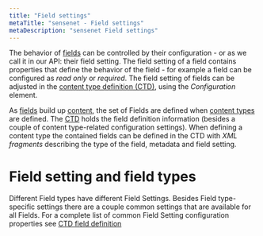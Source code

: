 ```yaml
---
title: "Field settings"
metaTitle: "sensenet - Field settings"
metaDescription: "sensenet Field settings"
---
```


The behavior of [fields](/concepts/fields) can be controlled by their configuration - or as we call it in our API: their field setting. The field setting of a field contains properties that define the behavior of the field - for example a field can be configured as *read only* or *required*. The field setting of fields can be adjusted in the [content type definition (CTD)](/concepts/content-management/03-content-types), using the *Configuration* element.

As [fields](/concepts/fields) build up [content](/concepts/basics), the set of Fields are defined when [content types](/concepts/content-management/02-content-model) are defined. The [CTD](/concepts/content-management/03-content-types) holds the field definition information (besides a couple of content type-related configuration settings). When defining a content type the contained fields can be defined in the CTD with *XML fragments* describing the type of the field, metadata and field setting.

# Field setting and field types

Different Field types have different Field Settings.
Besides Field type-specific settings there are a couple common settings that are available for all Fields. For a complete list of common Field Setting configuration properties see [CTD field definition](/concepts/content-management/03-content-types)
